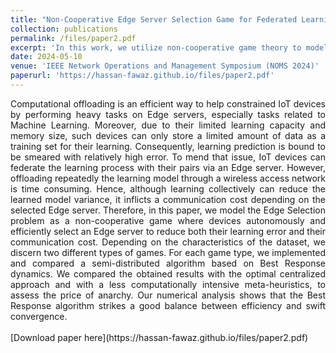 ```yaml
---
title: "Non-Cooperative Edge Server Selection Game for Federated Learning in IoT"
collection: publications
permalink: /files/paper2.pdf
excerpt: 'In this work, we utilize non-cooperative game theory to model the edge server selection problem.'
date: 2024-05-10
venue: 'IEEE Network Operations and Management Symposium (NOMS 2024)'
paperurl: 'https://hassan-fawaz.github.io/files/paper2.pdf'
---
```

<div style="text-align: justify;">
Computational offloading is an efficient way to help
constrained IoT devices by performing heavy tasks on Edge
servers, especially tasks related to Machine Learning. Moreover,
due to their limited learning capacity and memory size, such
devices can only store a limited amount of data as a training
set for their learning. Consequently, learning prediction is bound
to be smeared with relatively high error. To mend that issue,
IoT devices can federate the learning process with their pairs
via an Edge server. However, offloading repeatedly the learning
model through a wireless access network is time consuming.
Hence, although learning collectively can reduce the learned
model variance, it inflicts a communication cost depending on
the selected Edge server. Therefore, in this paper, we model
the Edge Selection problem as a non-cooperative game where
devices autonomously and efficiently select an Edge server to
reduce both their learning error and their communication cost.
Depending on the characteristics of the dataset, we discern two
different types of games. For each game type, we implemented and
compared a semi-distributed algorithm based on Best Response
dynamics. We compared the obtained results with the optimal
centralized approach and with a less computationally intensive
meta-heuristics, to assess the price of anarchy. Our numerical
analysis shows that the Best Response algorithm strikes a good
balance between efficiency and swift convergence.
</div>
<br>
[Download paper here](https://hassan-fawaz.github.io/files/paper2.pdf)

